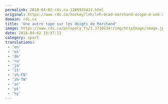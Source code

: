 ```yaml
---
permalink: 2018-04-02-rds.ca-1389935411.html
original: https://www.rds.ca/hockey/lnh/lnh-brad-marchand-ecope-d-une-amende-de-5000-pour-son-double-echec-1.6023522?localLinksEnabled=false
domain: rds.ca
title: 'Une autre tape sur les doigts de Marchand'
image: https://www.rds.ca/polopoly_fs/1.3710234!/img/httpImage/image.jpg_gen/derivatives/details-xhdpi/image.jpg
date: 2018-04-02 15:37:13
category: sport
translations: 
 - 'en'
 - 'es'
 - 'de'
 - 'ru'
 - 'ja'
 - 'it'
 - 'zh-CN'
 - 'zh-TW'
 - 'ar'
 - 'pt'
 - 'hy'
---
```


